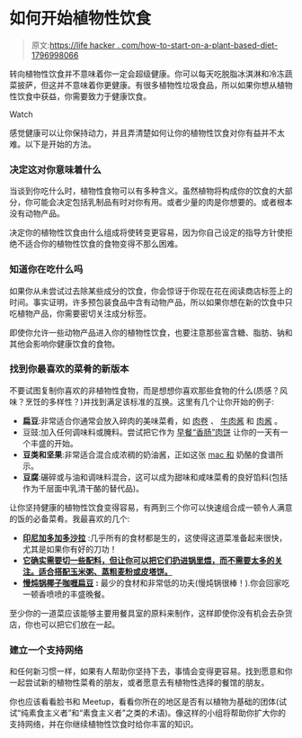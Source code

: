 # 如何开始植物性饮食

> 原文:[https://life hacker . com/how-to-start-on-a-plant-based-diet-1796998066](https://lifehacker.com/how-to-get-started-on-a-plant-based-diet-1796998066)

转向植物性饮食并不意味着你一定会超级健康。你可以每天吃脱脂冰淇淋和冷冻蔬菜披萨，但这并不意味着你更健康。有很多植物性垃圾食品，所以如果你想从植物性饮食中获益，你需要致力于健康饮食。

Watch

感觉健康可以让你保持动力，并且弄清楚如何让你的植物性饮食对你有益并不太难。以下是开始的方法。

### 决定这对你意味着什么

当谈到你吃什么时，植物性食物可以有多种含义。虽然植物将构成你的饮食的大部分，你可能会决定包括乳制品有时对你有用。或者少量的肉是你想要的。或者根本没有动物产品。

决定你的植物性饮食由什么组成将使转变更容易，因为你自己设定的指导方针使拒绝不适合你的植物性饮食的食物变得不那么困难。

### 知道你在吃什么吗

如果你从未尝试过去除某些成分的饮食，你会惊讶于你现在花在阅读商店标签上的时间。事实证明，许多预包装食品中含有动物产品，所以如果你想在新的饮食中只吃植物产品，你需要密切关注成分标签。

即使你允许一些动物产品进入你的植物性饮食，也要注意那些富含糖、脂肪、钠和其他会影响你健康饮食的食物。

### 找到你最喜欢的菜肴的新版本

不要试图复制你喜欢的非植物性食物，而是想想你喜欢那些食物的什么(质感？风味？烹饪的多样性？)并找到满足该标准的互换。这里有几个让你开始的例子:

*   **扁豆**:非常适合你通常会放入碎肉的美味菜肴，如 [肉卷](http://ohsheglows.com/2012/10/05/glazed-lentil-walnut-apple-loaf-revisited/) 、 [牛肉酱](https://minimalistbaker.com/vegan-sloppy-joes/) 和 [肉酱](http://www.jamieoliver.com/recipes/pasta-recipes/mushroom-lentil-pappardelle-bolognese/) 。
*   豆豉:加入任何调味料或腌料。尝试把它作为 [早餐“香肠”肉饼](https://minimalistbaker.com/spicy-tempeh-breakfast-sausage/) 让你的一天有一个丰盛的开始。
*   **豆类和坚果**:非常适合混合成浓稠的奶油酱，正如这张 [mac 和](http://www.rhiansrecipes.com/2017/05/27/vegan-white-bean-mac-and-cheese-gf/) 奶酪的食谱所示。
*   **豆腐**:碾碎或与油和调味料混合，这可以成为甜味和咸味菜肴的良好馅料(包括作为千层面中乳清干酪的替代品)。

让你坚持健康的植物性饮食变得容易，有两到三个你可以快速组合成一顿令人满意的饭的必备菜肴。我最喜欢的几个:

*   [**印尼加多加多沙拉**](https://www.lazycatkitchen.com/indonesian-gado-gado-salad/) :几乎所有的食材都是生的，这使得这道菜准备起来很快，尤其是如果你有好的刀功！
*   [**它确实需要切一些配料，但让你可以把它们扔进锅里煨，而不需要太多的关注。适合搭配玉米粥、蒸粗麦粉或皮塔饼。**](http://www.seriouseats.com/recipes/2015/02/sicilian-eggplant-pinenut-caponata-vegan-recipe.html)
*   [**慢炖锅椰子咖喱扁豆**](https://www.budgetbytes.com/2016/07/slow-cooker-coconut-curry-lentils/) **:** 最少的食材和非常低的功夫(慢炖锅很棒！).你会回家吃一顿香喷喷的丰盛晚餐。

至少你的一道菜应该能够主要用餐具室的原料来制作，这样即使你没有机会去杂货店，你也可以把它们放在一起。

### 建立一个支持网络

和任何新习惯一样，如果有人帮助你坚持下去，事情会变得更容易。找到愿意和你一起尝试新的植物性菜肴的朋友，或者愿意去有植物性选择的餐馆的朋友。

你也应该看看脸书和 Meetup，看看你所在的地区是否有以植物为基础的团体(试试“纯素食主义者”和“素食主义者”之类的术语)。像这样的小组将帮助你扩大你的支持网络，并在你继续植物性饮食时给你丰富的知识。